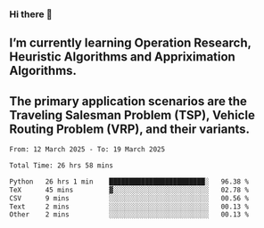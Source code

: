 ### Hi there 👋
## I’m currently learning Operation Research, Heuristic Algorithms and Appriximation Algorithms.
## The primary application scenarios are the Traveling Salesman Problem (TSP), Vehicle Routing Problem (VRP), and their variants.
<!--START_SECTION:waka-->

```txt
From: 12 March 2025 - To: 19 March 2025

Total Time: 26 hrs 58 mins

Python   26 hrs 1 min    ████████████████████████░   96.38 %
TeX      45 mins         ▓░░░░░░░░░░░░░░░░░░░░░░░░   02.78 %
CSV      9 mins          ░░░░░░░░░░░░░░░░░░░░░░░░░   00.56 %
Text     2 mins          ░░░░░░░░░░░░░░░░░░░░░░░░░   00.13 %
Other    2 mins          ░░░░░░░░░░░░░░░░░░░░░░░░░   00.13 %
```

<!--END_SECTION:waka-->
<!--
**Bookervsky/Bookervsky** is a ✨ _special_ ✨ repository because its `README.md` (this file) appears on your GitHub profile.

Here are some ideas to get you started:

- 🔭 I’m currently working on ...
- 🌱 I’m currently learning ...
- 👯 I’m looking to collaborate on ...
- 🤔 I’m looking for help with ...
- 💬 Ask me about ...
- 📫 How to reach me: ...
- 😄 Pronouns: ...
- ⚡ Fun fact: ...
-->
